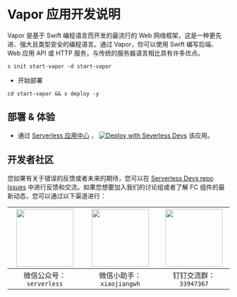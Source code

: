 # Vapor 应用开发说明

Vapor 是基于 Swift 编程语言而开发的最流行的 Web 网络框架，这是一种更先进、强大且类型安全的编程语言。通过 Vapor，你可以使用 Swift 编写后端、Web 应用 API 或 HTTP 服务，与传统的服务器语言相比具有许多优点。

```shell
s init start-vapor -d start-vapor
```

- 开始部署

```shell
cd start-vapor && s deploy -y
```

## 部署 & 体验

<appcenter>

- 通过 [Serverless 应用中心](https://fcnext.console.aliyun.com/applications/create?template=start-vapor) ，
[![Deploy with Severless Devs](https://img.alicdn.com/imgextra/i1/O1CN01w5RFbX1v45s8TIXPz_!!6000000006118-55-tps-95-28.svg)](https://fcnext.console.aliyun.com/applications/create?template=start-vapor)  该应用。 

</appcenter>

<devgroup>

## 开发者社区

您如果有关于错误的反馈或者未来的期待，您可以在 [Serverless Devs repo Issues](https://github.com/serverless-devs/serverless-devs/issues) 中进行反馈和交流。如果您想要加入我们的讨论组或者了解 FC 组件的最新动态，您可以通过以下渠道进行：

<p align="center">

| <img src="https://serverless-article-picture.oss-cn-hangzhou.aliyuncs.com/1635407298906_20211028074819117230.png" width="130px" > | <img src="https://serverless-article-picture.oss-cn-hangzhou.aliyuncs.com/1635407044136_20211028074404326599.png" width="130px" > | <img src="https://serverless-article-picture.oss-cn-hangzhou.aliyuncs.com/1635407252200_20211028074732517533.png" width="130px" > |
|--- | --- | --- |
| <center>微信公众号：`serverless`</center> | <center>微信小助手：`xiaojiangwh`</center> | <center>钉钉交流群：`33947367`</center> | 

</p>

</devgroup>